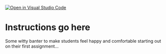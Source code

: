 [![Open in Visual Studio Code](https://classroom.github.com/assets/open-in-vscode-2e0aaae1b6195c2367325f4f02e2d04e9abb55f0b24a779b69b11b9e10269abc.svg)](https://classroom.github.com/online_ide?assignment_repo_id=18476236&assignment_repo_type=AssignmentRepo)
# Instructions go here

Some witty banter to make students feel happy and comfortable starting out on their first assignment...
